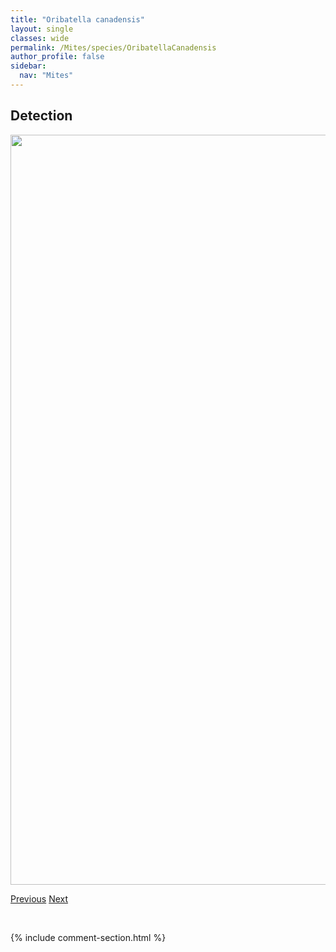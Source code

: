 ```yaml
---
title: "Oribatella canadensis"
layout: single
classes: wide
permalink: /Mites/species/OribatellaCanadensis
author_profile: false
sidebar:
  nav: "Mites"
---
```


<h2>Detection</h2>

<a href="https://drive.google.com/uc?export=view&id=1PabxoegqHJQiWy9SlZ2fz0BY9Mssndy0">
<img src="https://drive.google.com/uc?export=view&id=1PabxoegqHJQiWy9SlZ2fz0BY9Mssndy0" height = "1200" width = "800">
</a>


<a href="/DevelopmentWebsite/Mites/species/OribatellaBanksi" class="pagination--pager" title="Oribatella banksi">Previous</a> <a href="/DevelopmentWebsite/Mites/species/OribatellaEwingi" class="pagination--pager" title="Oribatella ewingi">Next</a>

<p>&nbsp;</p>

{% include comment-section.html %}
